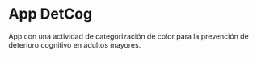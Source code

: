 # App DetCog
 App con una actividad de categorización de color para la prevención de deterioro cognitivo en adultos mayores.
